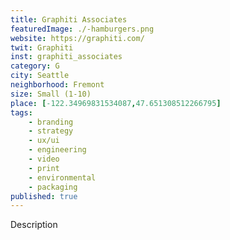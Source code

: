 ```yaml
---
title: Graphiti Associates
featuredImage: ./-hamburgers.png
website: https://graphiti.com/
twit: Graphiti
inst: graphiti_associates
category: G
city: Seattle
neighborhood: Fremont
size: Small (1-10)
place: [-122.34969831534087,47.651308512266795]
tags:
    - branding
    - strategy
    - ux/ui
    - engineering
    - video
    - print
    - environmental
    - packaging
published: true
---
```


Description
